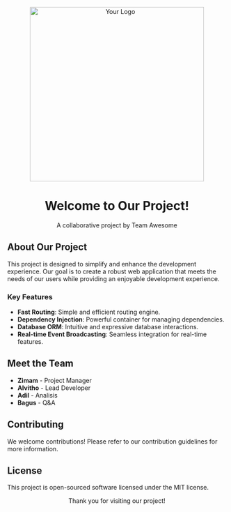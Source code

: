 <p align="center"><img src="https://example.com/your-logo.png" width="400" alt="Your Logo"></p>

<h1 align="center">Welcome to Our Project!</h1>
<p align="center">A collaborative project by Team Awesome</p>

## About Our Project

This project is designed to simplify and enhance the development experience. Our goal is to create a robust web application that meets the needs of our users while providing an enjoyable development experience.

### Key Features
- **Fast Routing**: Simple and efficient routing engine.
- **Dependency Injection**: Powerful container for managing dependencies.
- **Database ORM**: Intuitive and expressive database interactions.
- **Real-time Event Broadcasting**: Seamless integration for real-time features.

## Meet the Team
- **Zimam** - Project Manager
- **Alvitho** - Lead Developer
- **Adil** - Analisis
- **Bagus** - Q&A

## Contributing
We welcome contributions! Please refer to our contribution guidelines for more information.

## License
This project is open-sourced software licensed under the MIT license.

<p align="center">Thank you for visiting our project!</p>
